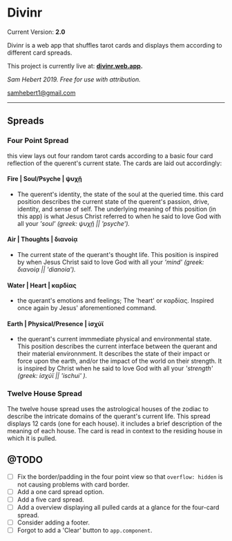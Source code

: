 # Divinr

Current Version: **2.0**

Divinr is a web app that shuffles tarot cards and displays them according to different card spreads.

This project is currently live at:  **[divinr.web.app](https://divinr.web.app).**

*Sam Hebert 2019. Free for use with attribution.*

samhebert1@gmail.com

---

## Spreads

### Four Point Spread

this view lays out four random tarot cards according to a basic four card reflection of the querent's current state. The cards are laid out accordingly:

#### **Fire | Soul/Psyche | ψυχῇ**

- The querent's identity, the state of the soul at the queried time. this card position describes the current state of the querent's passion, drive, identity, and sense of self. The underlying meaning of this position (in this app) is what Jesus Christ referred to when he said to love God with all your *'soul' (greek: ψυχῇ || 'psyche').*

#### **Air | Thoughts | διανοίᾳ**

- The current state of the querant's thought life. This position is inspired by when Jesus Christ said to love God with all your *'mind' (greek: διανοίᾳ || 'dianoia').*
  
#### **Water | Heart | καρδίας**

- the querant's emotions and feelings; The 'heart' or καρδίας. Inspired once again by Jesus' aforementioned command.
  
#### **Earth | Physical/Presence | ἰσχύϊ**

- the querant's current immmediate physical and environmental state. This position describes the current interface between the querant and their material environnment. It describes the state of their impact or force upon the earth, and/or the impact of the world on their strength. It is inspired by Christ when he said to love God with all your *'strength' (greek: ἰσχύϊ || 'ischui' ).*

### Twelve House Spread

The twelve house spread uses the astrological houses of the zodiac to describe the intricate domains of the querant's current life. This spread displays 12 cards (one for each house). it includes a brief description of the meaning of each house. The card  is read in context to the residing house in which it is pulled.

## @TODO

- [ ] Fix the border/padding in the four point view so that  `overflow: hidden` is not causing problems with card border.
- [ ] Add a one card spread option.
- [ ] Add a five card spread.
- [ ] Add a overview displaying all pulled cards at a glance for the four-card spread.
- [ ] Consider adding a footer.
- [ ] Forgot to add a 'Clear' button to `app.component`.